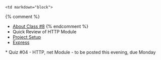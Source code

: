 	<td markdown="block">
{% comment %}
* [About Class #8](slides/08/meta.html)
{% endcomment %}
* Quick Review of HTTP Module
* [Project Setup](slides/08/setup.html)
* [Express](slides/08/express.html)
</td>
	<td markdown="block">
</td>
	<td markdown="block">
* Quiz #04 - HTTP, net Module - to be posted this evening, due Monday

</td>
